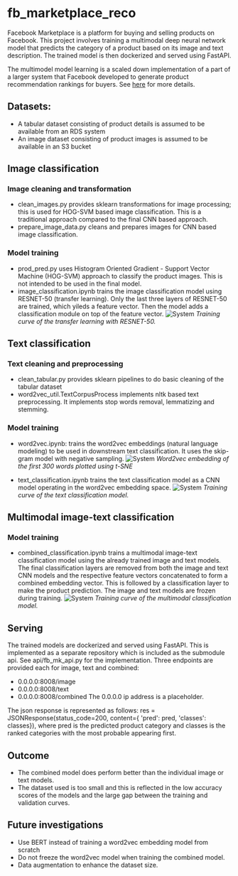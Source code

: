 # fb_marketplace_reco
Facebook Marketplace is a platform for buying and selling products on Facebook. This project involves training a multimodal deep neural network model that predicts the category of a product based on its image and text description. The trained model is then dockerized and served using FastAPI.

The multimodel model learning is a scaled down implementation of a part of a larger system that Facebook developed to generate product recommendation rankings for buyers. See [here](https://engineering.fb.com/2018/10/02/ml-applications/under-the-hood-facebook-marketplace-powered-by-artificial-intelligence/) for more details.

## Datasets:
- A tabular dataset consisting of product details is assumed to be available from an RDS system
- An image dataset consisting of product images is assumed to be available in an S3 bucket

## Image classification

### Image cleaning and transformation
- clean_images.py provides sklearn transformations for image processing; this is used for HOG-SVM based image classification. This is a traditional approach compared to the final CNN based approach.
- prepare_image_data.py cleans and prepares images for CNN based image classification.

### Model training
- prod_pred.py uses Histogram Oriented Gradient - Support Vector Machine (HOG-SVM) approach to classify the product images. This is not intended to be used in the final model.
- image_classification.ipynb trains the image classification model using RESNET-50 (transfer learning). Only the last three layers of RESNET-50 are trained, which yileds a feature vector. Then the model adds a classification module on top of the feature vector.
![System](/visuals/image_cnn_training.png)
*Training curve of the transfer learning with RESNET-50.*

## Text classification

### Text cleaning and preprocessing
- clean_tabular.py provides sklearn pipelines to do basic cleaning of the tabular dataset
- word2vec_util.TextCorpusProcess implements nltk based text preprocessing. It implements stop words removal, lemmatizing and stemming.

### Model training
- word2vec.ipynb: trains the word2vec embeddings (natural language modeling) to be used in downstream text classification. It uses the skip-gram model with negative sampling.
![System](/visuals/w2v.png)
*Word2vec embedding of the first 300 words plotted using t-SNE*

- text_classification.ipynb trains the text classification model as a CNN model operating in the word2vec embedding space.
![System](/visuals/text_cnn_training.png)
*Training curve of the text classification model.*

## Multimodal image-text classification

### Model training
- combined_classification.ipynb trains a multimodal image-text classification model using the already trained image and text models. The final classification layers are removed from both the image and text CNN models and the respective feature vectors concatenated to form a combined embedding vector. This is followed by a classification layer to make the product prediction. The image and text models are frozen during training.
![System](/visuals/combined_training.png)
*Training curve of the multimodal classification model.*

## Serving
The trained models are dockerized and served using FastAPI. This is implemented as a separate repository which is included as the submodule api. See api/fb_mk_api.py for the implementation. Three endpoints are provided each for image, text and combined:
- 0.0.0.0:8008/image
- 0.0.0.0:8008/text
- 0.0.0.0:8008/combined
The 0.0.0.0 ip address is a placeholder.

The json response is represented as follows:
res = JSONResponse(status_code=200, content={
        'pred': pred, 'classes': classes}), 
where pred is the predicted product category and classes is the ranked categories with the most probable appearing first.

## Outcome
- The combined model does perform better than the individual image or text models.
- The dataset used is too small and this is reflected in the low accuracy scores of the models and the large gap between the training and validation curves.

## Future investigations
- Use BERT instead of training a word2vec embedding model from scratch
- Do not freeze the word2vec model when training the combined model.
- Data augmentation to enhance the dataset size.





